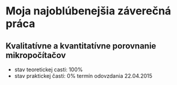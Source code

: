 ﻿# Moja najoblúbenejšia záverečná práca
## Kvalitatívne a kvantitatívne porovnanie mikropočítačov
- stav teoretickej casti: 100%
- stav praktickej časti: 0%
termín odovzdania 22.04.2015